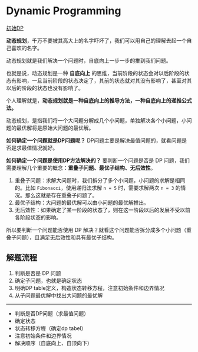 # Dynamic Programming

[初始DP](./初始DP.md)

**动态规划**，千万不要被其高大上的名字吓坏了，我们可以用自己的理解去起一个自己喜欢的名字。

动态规划就是我们解决一个问题时，自底向上一步一步的推到我们问题。

也就是说，动态规划是一种 **自底向上** 的思维，当前阶段的状态会对以后阶段的状态有影响，一旦当前阶段的状态决定了，其前的状态就对其没有影响了，甚至对其以后的阶段的状态也没有影响了。

个人理解就是，**动态规划就是一种自底向上的推导方法，一种自底向上的递推公式法。**

动态规划，是指我们将一个大问题分解成几个小问题，单独解决各个小问题，小问题的最优解将是原始大问题的最优解。

**如何确定一个问题就是DP问题呢？** DP问题主要是解决最值问题的，就看问题是否是求最值情况就好。

**如何确定一个问题是使用DP方法解决的？** 要判断一个问题是否是 DP 问题，我们需要理解几个重要的概念：**重叠子问题、最优子结构、无后效性**。

1. 重叠子问题：求解大问题时，我们拆分了多个小问题，小问题的求解是相同的。比如 `Fibonacci`，使用递归法求解 `n = 5` 时，需要求解两次 `n = 3` 的情况。那么这就是存在重叠子问题了。
2. 最优子结构：大问题的最优解可以由小问题的最优解推出。
3. 无后效性：如果确定了某一阶段的状态了，则在这一阶段以后的发展不受以前各阶段状态的影响。

所以要判断一个问题能否使用 DP 解决？就看这个问题能否拆分成多个小问题（重叠子问题），且满足无后效性和具有最优子结构。

## 解题流程

1. 判断是否是 DP 问题
2. 确定子问题，也就是确定状态
3. 明确DP table定义，构造状态转移方程，注意初始条件和边界情况
4. 从子问题最优解中找出大问题的最优解

---

- 判断是否DP问题（求最值问题）
- 确定状态
- 状态转移方程（确定dp tabel）
- 注意初始条件和边界情况
- 解决顺序（自底向上、自顶向下）

